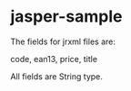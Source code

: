 # jasper-sample

The fields for jrxml files are:

code, ean13, price, title

All fields are String type.